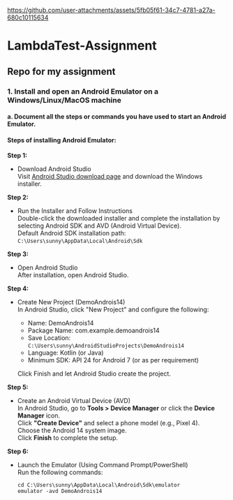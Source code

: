 

https://github.com/user-attachments/assets/5fb05f61-34c7-4781-a27a-680c10115634

# LambdaTest-Assignment

## Repo for my assignment

### 1. Install and open an Android Emulator on a Windows/Linux/MacOS machine
#### a. Document all the steps or commands you have used to start an Android Emulator.

#### Steps of installing Android Emulator:

**Step 1:**  
- Download Android Studio  
  Visit [Android Studio download page](https://developer.android.com/studio) and download the Windows installer.

**Step 2:**  
- Run the Installer and Follow Instructions  
  Double-click the downloaded installer and complete the installation by selecting Android SDK and AVD (Android Virtual Device).  
  Default Android SDK installation path:  
  `C:\Users\sunny\AppData\Local\Android\Sdk`

**Step 3:**  
- Open Android Studio  
  After installation, open Android Studio.

**Step 4:**  
- Create New Project (DemoAndrois14)  
  In Android Studio, click "New Project" and configure the following:  
  - Name: DemoAndrois14  
  - Package Name: com.example.demoandrois14  
  - Save Location: `C:\Users\sunny\AndroidStudioProjects\DemoAndrois14`  
  - Language: Kotlin (or Java)  
  - Minimum SDK: API 24 for Android 7 (or as per requirement)  

  Click Finish and let Android Studio create the project.

**Step 5:**  
- Create an Android Virtual Device (AVD)  
  In Android Studio, go to **Tools > Device Manager** or click the **Device Manager** icon.  
  Click **"Create Device"** and select a phone model (e.g., Pixel 4).  
  Choose the Android 14 system image.  
  Click **Finish** to complete the setup.

**Step 6:**  
- Launch the Emulator (Using Command Prompt/PowerShell)  
  Run the following commands:  
  ```shell
  cd C:\Users\sunny\AppData\Local\Android\Sdk\emulator  
  emulator -avd DemoAndrois14



